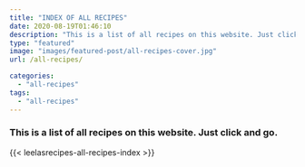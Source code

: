 ```yaml
---
title: "INDEX OF ALL RECIPES"
date: 2020-08-19T01:46:10
description: "This is a list of all recipes on this website. Just click and go."
type: "featured"
image: "images/featured-post/all-recipes-cover.jpg"
url: /all-recipes/

categories: 
  - "all-recipes"
tags:
  - "all-recipes"
---
```


### This is a list of all recipes on this website. Just click and go.

{{< leelasrecipes-all-recipes-index >}}
